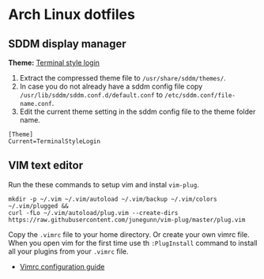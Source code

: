 # Arch Linux dotfiles

## SDDM display manager

**Theme:** [Terminal style login](https://www.github.com/GistOfSpirit/TerminalStyleLogin)

1. Extract the compressed theme file to `/usr/share/sddm/themes/`.
2. In case you do not already have a sddm config file copy `/usr/lib/sddm/sddm.conf.d/default.conf` to `/etc/sddm.conf/file-name.conf`.
3. Edit the current theme setting in the sddm config file to the theme folder name.

```
[Theme]
Current=TerminalStyleLogin
```

## VIM text editor

Run the these commands to setup vim and instal `vim-plug`.

```
mkdir -p ~/.vim ~/.vim/autoload ~/.vim/backup ~/.vim/colors ~/.vim/plugged &&
curl -fLo ~/.vim/autoload/plug.vim --create-dirs https://raw.githubusercontent.com/junegunn/vim-plug/master/plug.vim
```

Copy the `.vimrc` file to your home directory. Or create your own vimrc file.
When you open vim for the first time use th `:PlugInstall` command to install all your plugins from your `.vimrc` file.

- [Vimrc configuration guide](https://www.freecodecamp.org/news/vimrc-configuration-guide-customize-your-vim-editor/)
